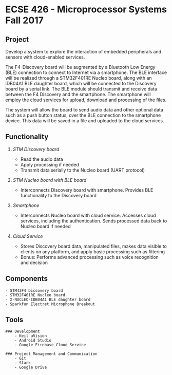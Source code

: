 # **ECSE 426 - Microprocessor Systems Fall 2017**

## Project

Develop a system to explore the interaction of embedded peripherals and sensors with cloud-enabled services.

The F4-Discovery board will be augmented by a Bluetooth Low Energy (BLE) connection to connect to Internet via a smartphone. The BLE interface will be realized through a STM32F401RE Nucleo board, along with an IDB04A1 BLE daughter board, which will be connected to the Discovery board by a serial link. The BLE module should transmit and receive data between the F4 Discovery and the smartphone. The smartphone will employ the cloud services for upload, download and processing of the files.  

 

The system will allow the board to send audio data and other optional data such as a push button status, over the BLE connection to the smartphone device. This data will be saved in a file and uploaded to the cloud services.

## Functionality

1. _STM Discovery board_
	- Read the audio data
	- Apply processing if needed
	- Transmit data serially to the Nucleo board (UART protocol)

2. _STM Nucleo board with BLE board_
	- Interconnects Discovery board with smartphone. Provides BLE functionality to the Discovery board

3. _Smartphone_
	- Interconnects Nucleo board with cloud service. Accesses cloud services, including the authentication. Sends processed data back to Nucleo board if needed

4. _Cloud Service_ 
	- Stores Discovery board data, manipulated files, makes data visible to clients on any platform, and apply basic processing such as filtering
	- Bonus: Performs advanced processing such as voice recognition and decision

## Components
	- STM43F4 bicsovery board
	- STM32F401RE Nucleo board
	- X-NUCLEO-IDB04A1 BLE daughter board
	- Sparkfun Electret Microphone Breakout

## Tools
	
    ### Development
		- Keil uVision
		- Android Studio
        - Google Firebase Cloud Service
	
    ### Project Management and Communication
		- Git
		- Slack
        - Google Drive
